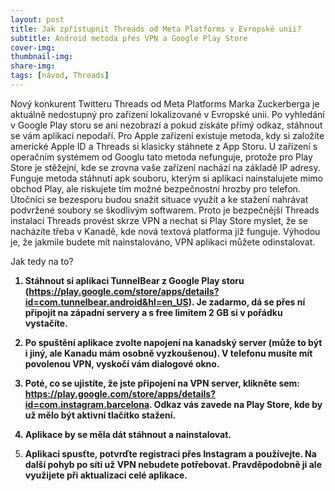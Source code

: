 ```yaml
---
layout: post
title: Jak zpřístupnit Threads od Meta Platforms v Evropské unii?
subtitle: Android metoda přes VPN a Google Play Store
cover-img: 
thumbnail-img: 
share-img: 
tags: [návod, Threads]
---
```


Nový konkurent Twitteru Threads od Meta Platforms Marka Zuckerberga je aktuálně nedostupný pro zařízení lokalizované v Evropské unii. Po vyhledání v Google Play storu se ani nezobrazí a pokud získáte přímý odkaz, stáhnout se vám aplikaci nepodaří. Pro Apple zařízení existuje metoda, kdy si založíte americké Apple ID a Threads si klasicky stáhnete z App Storu. U zařízení s operačním systémem od Googlu tato metoda nefunguje, protože pro Play Store je stěžejní, kde se zrovna vaše zařízení nachází na základě IP adresy. Funguje metoda stáhnutí apk souboru, kterým si aplikaci nainstalujete mimo obchod Play, ale riskujete tím možné bezpečnostní hrozby pro telefon. Útočníci se bezesporu budou snažit situace využít a ke stažení nahrávat podvržené soubory se škodlivým softwarem. Proto je bezpečnější Threads instalaci Threads provést skrze VPN a nechat si Play Store myslet, že se nacházíte třeba v Kanadě, kde nová textová platforma již funguje. Výhodou je, že jakmile budete mít nainstalováno, VPN aplikaci můžete odinstalovat.

Jak tedy na to?
<b>
1) Stáhnout si aplikaci TunnelBear z Google Play storu (<a>https://play.google.com/store/apps/details?id=com.tunnelbear.android&hl=en_US</a>). Je zadarmo, dá se přes ní připojit na západní servery a s free limitem 2 GB si v pořádku vystačíte.

2) Po spuštění aplikace zvolte napojení na kanadský server (může to být i jiný, ale Kanadu mám osobně vyzkoušenou). V telefonu musíte mít povolenou VPN, vyskočí vám dialogové okno.
   
3) Poté, co se ujistíte, že jste připojení na VPN server, klikněte sem: <a>https://play.google.com/store/apps/details?id=com.instagram.barcelona</a>. Odkaz vás zavede na Play Store, kde by už mělo být aktivní tlačítko stažení.
   
4) Aplikace by se měla dát stáhnout a nainstalovat.
   
5) Aplikaci spusťte, potvrďte registraci přes Instagram a používejte. Na další pohyb po síti už VPN nebudete potřebovat. Pravděpodobně ji ale využijete při aktualizaci celé aplikace. </b>
